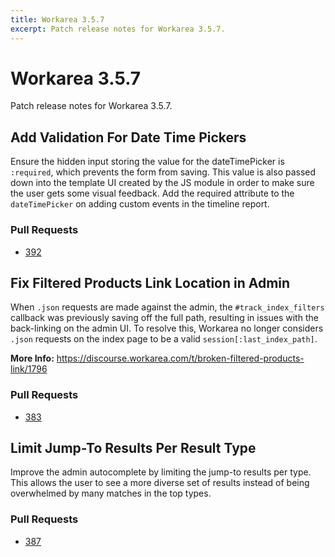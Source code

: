 ```yaml
---
title: Workarea 3.5.7
excerpt: Patch release notes for Workarea 3.5.7.
---
```


# Workarea 3.5.7

Patch release notes for Workarea 3.5.7.

## Add Validation For Date Time Pickers

Ensure the hidden input storing the value for the dateTimePicker is
`:required`, which prevents the form from saving. This value is also
passed down into the template UI created by the JS module in order to
make sure the user gets some visual feedback. Add the required attribute
to the `dateTimePicker` on adding custom events in the timeline report.

### Pull Requests

- [392](https://github.com/workarea-commerce/workarea/pull/392)


## Fix Filtered Products Link Location in Admin

When `.json` requests are made against the admin, the
`#track_index_filters` callback was previously saving off the full path,
resulting in issues with the back-linking on the admin UI. To resolve
this, Workarea no longer considers `.json` requests on the index page to
be a valid `session[:last_index_path]`.

**More Info:** https://discourse.workarea.com/t/broken-filtered-products-link/1796

### Pull Requests

- [383](https://github.com/workarea-commerce/workarea/pull/383)


## Limit Jump-To Results Per Result Type

Improve the admin autocomplete by limiting the jump-to results per type.
This allows the user to see a more diverse set of results instead of
being overwhelmed by many matches in the top types.

### Pull Requests

- [387](https://github.com/workarea-commerce/workarea/pull/387)

